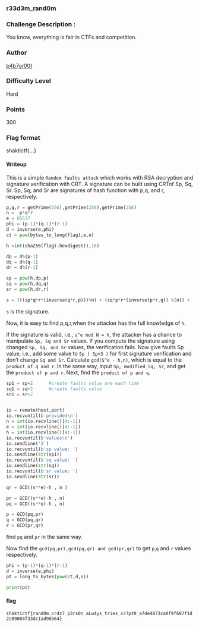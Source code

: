 
### r33d3m_rand0m

### Challenge Description :
You know, everything is fair in CTFs and competition.

### Author
[b4b7gr00t](https://twitter.com/Paavani21)

### Difficulty Level
Hard

### Points
300

### Flag format 
shaktictf{...}

#### Writeup

This is a simple `Random faults attack` which works with RSA decryption and signature verification with CRT. A signature can be built using CRTof Sp, Sq, Sr. Sp, Sq, and Sr are signatures of hash function with p,q, and r, respectively. 

```python
p,q,r = getPrime(256),getPrime(256),getPrime(256)
n =  p*q*r
e = 65537
phi = (p-1)*(q-1)*(r-1)
d = inverse(e,phi)
ct = pow(bytes_to_long(flag),e,n)

h =int(sha256(flag).hexdigest(),16)

dp = d%(p-1)
dq = d%(q-1)
dr = d%(r-1)

sp = pow(h,dp,p)
sq = pow(h,dq,q)
sr = pow(h,dr,r)

s = (((sp*q*r*(inverse(q*r,p)))%n) + (sq*p*r*(inverse(p*r,q)) %(n)) + ((sr*p*q*(inverse((p*q),r)))%n))%n 

```

`s` is the signature.

Now, it is easy to find p,q,r,when the attacker has the full knowledge of `h`.


If the signature is valid, i.e., `s^e mod N = h`, the attacker has a chance to manipulate `Sp, Sq and Sr` values. If you compute the signature using changed `Sp, Sq, and Sr` values, the verification fails. Now give faults Sp value, i.e., add some value to `Sp ( Sp+3 )` for first signature verification and don’t change `Sq and Sr`. Calculate `gcd(S^e - h,n)`, which is equal to the `product of q and r`. In the same way, input `Sp, modified_Sq, Sr`, and get the `product of p and r`. Next, find the `product of p and q`.


```python
sp1 = sp+2      #create faults value one each time
sq1 = sq+2      #create faults value
sr1 = sr+2


io = remote(host,port)    
io.recvuntil(b'provided\n')
n = int(io.recvline()[4:-1])
e = int(io.recvline()[4:-1])
h = int(io.recvline()[4:-1])
io.recvuntil(b'values\n')
io.sendline('2')
io.recvuntil(b'sp value: ')
io.sendline(str(sp1))
io.recvuntil(b'sq value: ')
io.sendline(str(sq))
io.recvuntil(b'sr value: ')
io.sendline(str(sr))

qr = GCD((s**e)-h , n )
```

```python
pr = GCD((s**e)-h , n)
pq = GCD((s**e)-h , n)

p = GCD(pq,pr)
q = GCD(pq,qr)
r = GCD(pr,qr)     
```

find `pq` and `pr` in the same way. 

Now find the `gcd(pq,pr),gcd(pq,qr) and gcd(pr,qr)` to get `p`,`q` and `r` values respectively.

```python
phi = (p-1)*(q-1)*(r-1)
d = inverse(e,phi)
pt = long_to_bytes(pow(ct,d,n))

print(pt)

```

#### flag

`shaktictf{rand0m_cr4z7_p3rs0n_aLw4ys_tries_cr7pt0_a7de4873ca0f9f697f1d2c09004f33dc1ad98b64}`
